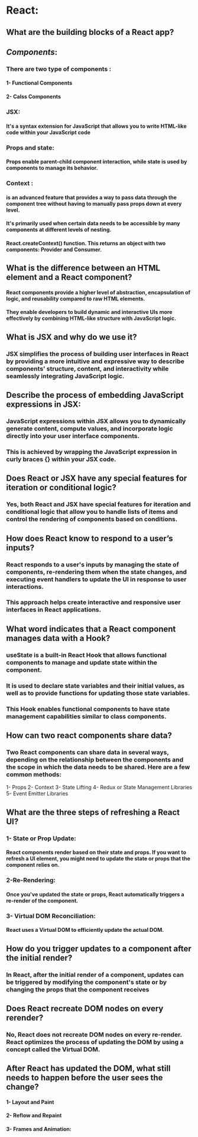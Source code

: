 # React:
## What are the building blocks of a React app?
## *Components*: 

### There are two type of components :
#### 1- Functional Components
#### 2- Calss Components

### JSX:
#### It's a syntax extension for JavaScript that allows you to write HTML-like code within your JavaScript code
### Props and state: 
#### Props enable parent-child component interaction, while state is used by components to manage its behavior.

### Context :
#### is an advanced feature that provides a way to pass data through the component tree without having to manually pass props down at every level. 
#### It's primarily used when certain data needs to be accessible by many components at different levels of nesting.
#### React.createContext() function. This returns an object with two components: Provider and Consumer.

## What is the difference between an HTML element and a React component?
#### React components provide a higher level of abstraction, encapsulation of logic, and reusability compared to raw HTML elements.
#### They enable developers to build dynamic and interactive UIs more effectively by combining HTML-like structure with JavaScript logic.

## What is JSX and why do we use it?  
### JSX simplifies the process of building user interfaces in React by providing a more intuitive and expressive way to describe components' structure, content, and interactivity while seamlessly integrating JavaScript logic.

## Describe the process of embedding JavaScript expressions in JSX:

### JavaScript expressions within JSX allows you to dynamically generate content, compute values, and incorporate logic directly into your user interface components.
### This is achieved by wrapping the JavaScript expression in curly braces {} within your JSX code.

## Does React or JSX have any special features for iteration or conditional logic?

### Yes, both React and JSX have special features for iteration and conditional logic that allow you to handle lists of items and control the rendering of components based on conditions.

## How does React know to respond to a user’s inputs?
### React responds to a user's inputs by managing the state of components, re-rendering them when the state changes, and executing event handlers to update the UI in response to user interactions. 
### This approach helps create interactive and responsive user interfaces in React applications.

## What word indicates that a React component manages data with a Hook?
### useState is a built-in React Hook that allows functional components to manage and update state within the component.
### It is used to declare state variables and their initial values, as well as to provide functions for updating those state variables. 
### This Hook enables functional components to have state management capabilities similar to class components.

## How can two react components share data? 
### Two React components can share data in several ways, depending on the relationship between the components and the scope in which the data needs to be shared. Here are a few common methods:
1- Props
2- Context
3- State Lifting
4- Redux or State Management Libraries
5- Event Emitter Libraries

## What are the three steps of refreshing a React UI?

### 1- State or Prop Update: 
#### React components render based on their state and props. If you want to refresh a UI element, you might need to update the state or props that the component relies on.
### 2-Re-Rendering: 
#### Once you've updated the state or props, React automatically triggers a re-render of the component.
### 3- Virtual DOM Reconciliation: 
#### React uses a Virtual DOM to efficiently update the actual DOM. 

## How do you trigger updates to a component after the initial render?
### In React, after the initial render of a component, updates can be triggered by modifying the component's state or by changing the props that the component receives

## Does React recreate DOM nodes on every rerender?
### No, React does not recreate DOM nodes on every re-render. React optimizes the process of updating the DOM by using a concept called the Virtual DOM.

## After React has updated the DOM, what still needs to happen before the user sees the change?
#### 1- Layout and Paint
#### 2- Reflow and Repaint
#### 3- Frames and Animation:

